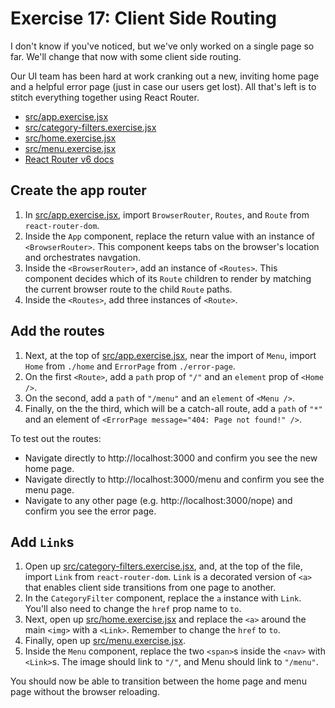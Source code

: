 # Exercise 17: Client Side Routing

I don't know if you've noticed, but we've only worked on a single page so far. We'll change that now with some client side routing.

Our UI team has been hard at work cranking out a new, inviting home page and a helpful error page (just in case our users get lost). All that's left is to stitch everything together using React Router.

- [src/app.exercise.jsx](./src/app.exercise.jsx)
- [src/category-filters.exercise.jsx](./src/category-filters.exercise.jsx)
- [src/home.exercise.jsx](./src/home.exercise.jsx)
- [src/menu.exercise.jsx](./src/menu.exercise.jsx)
- [React Router v6 docs](https://reactrouter.com/)

## Create the app router

1. In [src/app.exercise.jsx](./src/app.exercise.jsx), import `BrowserRouter`, `Routes`, and `Route` from `react-router-dom`.
2. Inside the `App` component, replace the return value with an instance of `<BrowserRouter>`. This component keeps tabs on the browser's location and orchestrates navgation.
3. Inside the `<BrowserRouter>`, add an instance of `<Routes>`. This component decides which of its `Route` children to render by matching the current browser route to the child `Route` paths.
4. Inside the `<Routes>`, add three instances of `<Route>`.

## Add the routes

1. Next, at the top of [src/app.exercise.jsx](./src/app.exercise.jsx), near the import of `Menu`, import `Home` from `./home` and `ErrorPage` from `./error-page`.
2. On the first `<Route>`, add a `path` prop of `"/"` and an `element` prop of `<Home />`.
3. On the second, add a `path` of `"/menu"` and an `element` of `<Menu />`.
4. Finally, on the the third, which will be a catch-all route, add a `path` of `"*"` and an element of `<ErrorPage message="404: Page not found!" />`.

To test out the routes:

- Navigate directly to http://localhost:3000 and confirm you see the new home page.
- Navigate directly to http://localhost:3000/menu and confirm you see the menu page.
- Navigate to any other page (e.g. http://localhost:3000/nope) and confirm you see the error page.

## Add `Link`s

1. Open up [src/category-filters.exercise.jsx](./src/category-filters.exercise.jsx), and, at the top of the file, import `Link` from `react-router-dom`. `Link` is a decorated version of `<a>` that enables client side transitions from one page to another.
2. In the `CategoryFilter` component, replace the `a` instance with `Link`. You'll also need to change the `href` prop name to `to`.
3. Next, open up [src/home.exercise.jsx](./src/home.exercise.jsx) and replace the `<a>` around the main `<img>` with a `<Link>`. Remember to change the `href` to `to`.
4. Finally, open up [src/menu.exercise.jsx](./src/menu.exercise.jsx).
5. Inside the `Menu` component, replace the two `<span>`s inside the `<nav>` with `<Link>`s. The image should link to `"/"`, and Menu should link to `"/menu"`.

You should now be able to transition between the home page and menu page without the browser reloading.